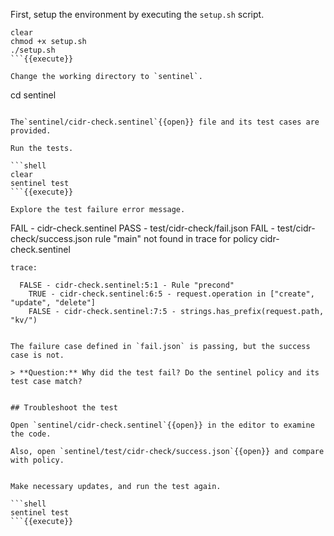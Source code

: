 First, setup the environment by executing the `setup.sh` script.

```
clear
chmod +x setup.sh
./setup.sh
```{{execute}}

Change the working directory to `sentinel`.

```
cd sentinel
```{{execute}}

The`sentinel/cidr-check.sentinel`{{open}} file and its test cases are provided.

Run the tests.

```shell
clear
sentinel test
```{{execute}}

Explore the test failure error message.

```
FAIL - cidr-check.sentinel
  PASS - test/cidr-check/fail.json
  FAIL - test/cidr-check/success.json
    rule "main" not found in trace for policy cidr-check.sentinel

    trace:

      FALSE - cidr-check.sentinel:5:1 - Rule "precond"
        TRUE - cidr-check.sentinel:6:5 - request.operation in ["create", "update", "delete"]
        FALSE - cidr-check.sentinel:7:5 - strings.has_prefix(request.path, "kv/")
```

The failure case defined in `fail.json` is passing, but the success case is not.

> **Question:** Why did the test fail? Do the sentinel policy and its test case match?


## Troubleshoot the test

Open `sentinel/cidr-check.sentinel`{{open}} in the editor to examine the code.

Also, open `sentinel/test/cidr-check/success.json`{{open}} and compare with policy.


Make necessary updates, and run the test again.

```shell
sentinel test
```{{execute}}
